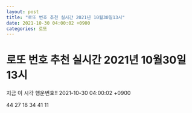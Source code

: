 ```yaml
---
layout: post
title: "로또 번호 추천 실시간 2021년 10월30일13시"
date: 2021-10-30 04:00:02 +0900
categories: 로또
---
```


# 로또 번호 추천 실시간 2021년 10월30일13시

지금 이 시각 행운번호!! 2021-10-30 04:00:02 +0900

 44  27  18  34  41  11 

